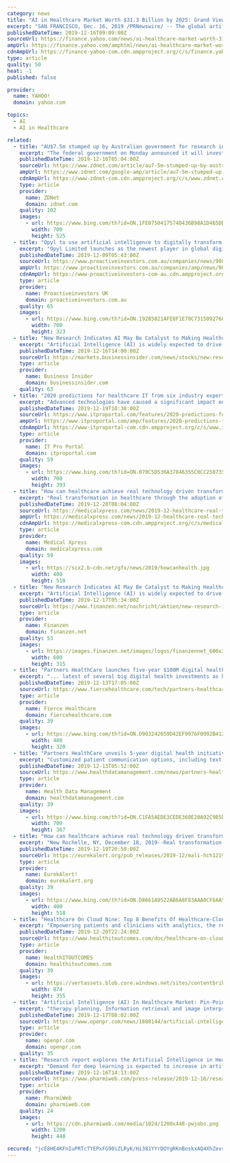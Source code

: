 ```yaml
---
category: news
title: "AI in Healthcare Market Worth $31.3 Billion by 2025: Grand View Research, Inc."
excerpt: "SAN FRANCISCO, Dec. 16, 2019 /PRNewswire/ -- The global artificial intelligence in healthcare market size is expected to reach USD 31.3 billion by 2025, growing at a CAGR of 41.5% over a forecast period, according to a new report by Grand View Research, Inc. The rising demand to reduce healthcare costs, increasing adoption of precision medicine ..."
publishedDateTime: 2019-12-16T09:09:00Z
sourceUrl: https://finance.yahoo.com/news/ai-healthcare-market-worth-31-090500748.html
ampUrl: https://finance.yahoo.com/amphtml/news/ai-healthcare-market-worth-31-090500748.html
cdnAmpUrl: https://finance-yahoo-com.cdn.ampproject.org/c/s/finance.yahoo.com/amphtml/news/ai-healthcare-market-worth-31-090500748.html
type: article
quality: 50
heat: -1
published: false

provider:
  name: YAHOO!
  domain: yahoo.com

topics:
  - AI
  - AI in Healthcare

related:
  - title: "AU$7.5m stumped up by Australian government for research into healthcare AI"
    excerpt: "The federal government on Monday announced it will invest AU$7.5 million for research into the use of artificial intelligence (AI) in healthcare. \"Artificial intelligence will be critical in transforming the future of healthcare through improved preventive, diagnostic, and treatment approaches,\" a statement from acting Minister for Health Anne ..."
    publishedDateTime: 2019-12-16T05:04:00Z
    sourceUrl: https://www.zdnet.com/article/au7-5m-stumped-up-by-australian-government-for-research-into-healthcare-ai/
    ampUrl: https://www.zdnet.com/google-amp/article/au7-5m-stumped-up-by-australian-government-for-research-into-healthcare-ai/
    cdnAmpUrl: https://www-zdnet-com.cdn.ampproject.org/c/s/www.zdnet.com/google-amp/article/au7-5m-stumped-up-by-australian-government-for-research-into-healthcare-ai/
    type: article
    provider:
      name: ZDNet
      domain: zdnet.com
    quality: 102
    images:
      - url: https://www.bing.com/th?id=ON.1FE0750417574D436B98A1D465DDA5C2
        width: 700
        height: 525
  - title: "Opyl to use artificial intelligence to digitally transform Australia’s healthcare sector"
    excerpt: "Opyl Limited launches as the newest player in global digital health Opyl Limited (ASX:OPL) has launched a new company name and brand, heralding its entry into the rapidly expanding global digital health and artificial intelligence (AI) market. Combining new technologies and healthcare expertise, Opyl’s key offerings include optimising ..."
    publishedDateTime: 2019-12-09T05:43:00Z
    sourceUrl: https://www.proactiveinvestors.com.au/companies/news/908698/opyl-to-use-artificial-intelligence-to-digitally-transform-australias-healthcare-sector-908698.html
    ampUrl: https://www.proactiveinvestors.com.au/companies/amp/news/908698
    cdnAmpUrl: https://www-proactiveinvestors-com-au.cdn.ampproject.org/c/s/www.proactiveinvestors.com.au/companies/amp/news/908698
    type: article
    provider:
      name: Proactiveinvestors UK
      domain: proactiveinvestors.com.au
    quality: 65
    images:
      - url: https://www.bing.com/th?id=ON.19285021AFE8F1E70C7315092768542E
        width: 700
        height: 323
  - title: "New Research Indicates AI May Be Catalyst to Making Healthcare More Human"
    excerpt: "Artificial Intelligence (AI) is widely expected to drive important benefits across the health ... As a leading provider of medical imaging, monitoring, biomanufacturing, and cell and gene therapy technologies, GE Healthcare enables precision health in diagnostics, therapeutics and monitoring through intelligent devices, data analytics ..."
    publishedDateTime: 2019-12-16T14:00:00Z
    sourceUrl: https://markets.businessinsider.com/news/stocks/new-research-indicates-ai-may-be-catalyst-to-making-healthcare-more-human-1028765994
    type: article
    provider:
      name: Business Insider
      domain: businessinsider.com
    quality: 63
  - title: "2020 predictions for healthcare IT from six industry experts"
    excerpt: "Advanced technologies have caused a significant impact on the development of the healthcare industry. Artificial Intelligence (AI) and Machine Learning (ML) in particular, have allowed for significant breakthroughs in life science and healthcare research and treatments, whether that’s automating critical but repetitive tasks to free up time ..."
    publishedDateTime: 2019-12-19T10:30:00Z
    sourceUrl: https://www.itproportal.com/features/2020-predictions-for-healthcare-it-from-six-industry-experts/
    ampUrl: https://www.itproportal.com/amp/features/2020-predictions-for-healthcare-it-from-six-industry-experts/
    cdnAmpUrl: https://www-itproportal-com.cdn.ampproject.org/c/s/www.itproportal.com/amp/features/2020-predictions-for-healthcare-it-from-six-industry-experts/
    type: article
    provider:
      name: IT Pro Portal
      domain: itproportal.com
    quality: 59
    images:
      - url: https://www.bing.com/th?id=ON.070C5D536A37846355C0CC250735E83E
        width: 700
        height: 393
  - title: "How can healthcare achieve real technology driven transformation?"
    excerpt: "Real transformation in healthcare through the adoption of artificial intelligence (AI), robotics, telecommunications, and other advanced technologies could provide significant improvements in healthcare quality, productivity, and access. The current status and future challenges and opportunities for integrating technology into consumer ..."
    publishedDateTime: 2019-12-20T08:04:00Z
    sourceUrl: https://medicalxpress.com/news/2019-12-healthcare-real-technology-driven.html
    ampUrl: https://medicalxpress.com/news/2019-12-healthcare-real-technology-driven.amp
    cdnAmpUrl: https://medicalxpress-com.cdn.ampproject.org/c/s/medicalxpress.com/news/2019-12-healthcare-real-technology-driven.amp
    type: article
    provider:
      name: Medical Xpress
      domain: medicalxpress.com
    quality: 59
    images:
      - url: https://scx2.b-cdn.net/gfx/news/2019/howcanhealth.jpg
        width: 400
        height: 518
  - title: "New Research Indicates AI May Be Catalyst to Making Healthcare More Human"
    excerpt: "Artificial Intelligence (AI) is widely expected to drive important benefits across the health ... As a leading provider of medical imaging, monitoring, biomanufacturing, and cell and gene therapy technologies, GE Healthcare enables precision health in diagnostics, therapeutics and monitoring through intelligent devices, data analytics ..."
    publishedDateTime: 2019-12-17T05:34:00Z
    sourceUrl: https://www.finanzen.net/nachricht/aktien/new-research-indicates-ai-may-be-catalyst-to-making-healthcare-more-human-8328587
    type: article
    provider:
      name: Finanzen
      domain: finanzen.net
    quality: 53
    images:
      - url: https://images.finanzen.net/images/logos/finanzennet_600x315.jpg
        width: 600
        height: 315
  - title: "Partners HealthCare launches five-year $100M digital health initiative"
    excerpt: "... latest of several big digital health investments as health systems and academic medical centers make big investments in the future of artificial intelligence and data analytics to transform healthcare. Mount Sinai Health System is teaming up with the Hasso Plattner Institute in Germany to launch a new $15 million digital health center ..."
    publishedDateTime: 2019-12-13T17:05:00Z
    sourceUrl: https://www.fiercehealthcare.com/tech/partners-healthcare-launches-100m-five-year-digital-health-initiative
    type: article
    provider:
      name: Fierce Healthcare
      domain: fiercehealthcare.com
    quality: 39
    images:
      - url: https://www.bing.com/th?id=ON.D903242659D42EF9976F0992B412785A
        width: 480
        height: 320
  - title: "Partners HealthCare unveils 5-year digital health initiative"
    excerpt: "Customized patient communication options, including text, email, call or direct mail. Last month, Partners HealthCare announced the creation of an Artificial Intelligence and Digital Translation Fund with an initial investment of $30 million over the next five years. The fund will be used to support ventures that develop new technologies based ..."
    publishedDateTime: 2019-12-13T05:52:00Z
    sourceUrl: https://www.healthdatamanagement.com/news/partners-healthcare-unveils-five-year-digital-health-initiative
    type: article
    provider:
      name: Health Data Management
      domain: healthdatamanagement.com
    quality: 39
    images:
      - url: https://www.bing.com/th?id=ON.C1FA5AEDE3CEDE360E20A92C9B5DFAAE
        width: 700
        height: 367
  - title: "How can healthcare achieve real technology driven transformation?"
    excerpt: "New Rochelle, NY, December 18, 2019--Real transformation in healthcare through the adoption of artificial intelligence (AI), robotics, telecommunications, and other advanced technologies could provide significant improvements in healthcare quality, productivity, and access. The current status and future challenges and opportunities for ..."
    publishedDateTime: 2019-12-19T20:50:00Z
    sourceUrl: https://eurekalert.org/pub_releases/2019-12/mali-hch121919.php
    type: article
    provider:
      name: EurekAlert!
      domain: eurekalert.org
    quality: 39
    images:
      - url: https://www.bing.com/th?id=ON.D8661A9522AB6A8F83AAA0CF6AA57DF4
        width: 400
        height: 518
  - title: "Healthcare On Cloud Nine: Top 8 Benefits Of Healthcare-Cloud Merger"
    excerpt: "Empowering patients and clinicians with analytics, the recent wave has health organizations leveraging real-time data-driven solutions, artificial intelligence, and cloud services to align with the culture of preventive and wellness-centric care. The cloud will be central to future digital transformations in healthcare. What is uncertain for ..."
    publishedDateTime: 2019-12-20T22:24:00Z
    sourceUrl: https://www.healthitoutcomes.com/doc/healthcare-on-cloud-nine-top-benefits-of-healthcare-cloud-merger-0001
    type: article
    provider:
      name: HealthITOUTCOMES
      domain: healthitoutcomes.com
    quality: 39
    images:
      - url: https://vertassets.blob.core.windows.net/sites/contentbribes/HITO-nl-popup.png
        width: 874
        height: 355
  - title: "Artificial Intelligence (AI) In Healthcare Market: Pin-Point Analysis For Changing Competitive Dynamics"
    excerpt: "therapy planning, Information retrieval and image interpretation. However, glitches in communication and technical infrastructure are amongst the barriers to the growth of AI in health care. According to Infoholic Research, the “Artificial Intelligence in Healthcare Market” is expected to reach $ 1,139.2 million by 2022, growing at a CAGR ..."
    publishedDateTime: 2019-12-17T08:02:00Z
    sourceUrl: https://www.openpr.com/news/1880144/artificial-intelligence-ai-in-healthcare-market-pin-point
    type: article
    provider:
      name: openpr.com
      domain: openpr.com
    quality: 35
  - title: "Research report explores the Artificial Intelligence in Healthcare Market: industry analysis by 2027"
    excerpt: "Demand for deep learning is expected to increase in artificial intelligence in healthcare market with rising ... globe is expected to create lucrative opportunities for manufacturers in artificial intelligence in healthcare market with surging demand for robot-assisted surgery. IBM Corporation: The artificial intelligence in healthcare market ..."
    publishedDateTime: 2019-12-16T14:13:00Z
    sourceUrl: https://www.pharmiweb.com/press-release/2019-12-16/research-report-explores-the-artificial-intelligence-in-healthcare-market-industry-analysis-by-202
    type: article
    provider:
      name: PharmiWeb
      domain: pharmiweb.com
    quality: 24
    images:
      - url: https://cdn.pharmiweb.com/media/1024/1200x448-pwjobs.png
        width: 1200
        height: 448

secured: "jcE8HE4KFnIuPRTcTYEPxFG90iZLRyK/Hi381YYrDOYgRKnBoskxAQ4XhZevsIoTpYCaEtUlkd/uZf9Km+oDJW4qL1GiM1/XNnD6VHNxIJ6RyzjX8Zv4DFrEGn71vOGAvcEvc+visQDK/Nwzsw3vkCey627aD1J2sa8Z0DcAHOeoeJEDimqxJ8L2WC8/qlpWo+YvoeXWWx4V+6sp0lxqLn5ctCZBJBmlVHwjkEc89UqY90yv/znPfQe+jwgR6fQ4ZbwgVXPHk88f/C7/HbpMZA==;otUdiUKB8xImmsEPalnutA=="
---
```


